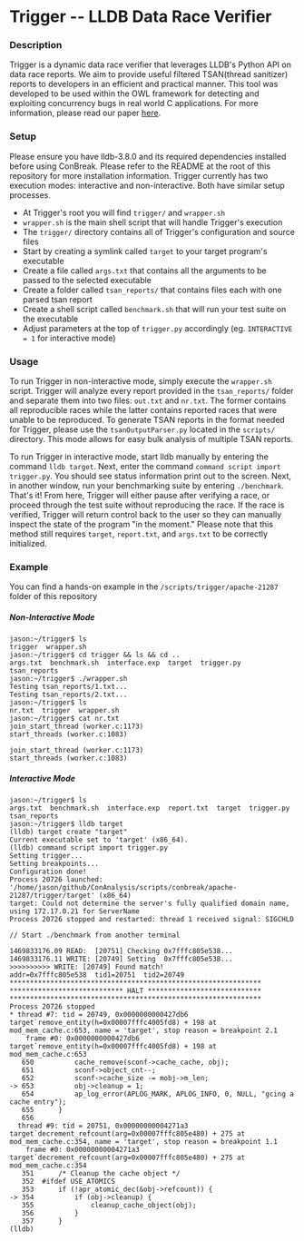 # Trigger -- LLDB Data Race Verifier
### Description
Trigger is a dynamic data race verifier that leverages LLDB's Python API on data race reports.  We aim to provide useful filtered TSAN(thread sanitizer) reports to developers in an efficient and practical manner.  This tool was developed to be used within the OWL framework for detecting and exploiting concurrency bugs in real world C applications.  For more information, please read our paper [here](http://www.nyan.cat/).

### Setup
Please ensure you have lldb-3.8.0 and its required dependencies installed before using ConBreak.  Please refer to the README at the root of this repository for more installation information.  Trigger currently has two execution modes: interactive and non-interactive.  Both have similar setup processes.
 * At Trigger's root you will find `trigger/` and `wrapper.sh`
 * `wrapper.sh` is the main shell script that will handle Trigger's execution
 * The `trigger/` directory contains all of Trigger's configuration and source files
 * Start by creating a symlink called `target` to your target program's executable
 * Create a file called `args.txt` that contains all the arguments to be passed to the selected executable
 * Create a folder called `tsan_reports/` that contains files each with one parsed tsan report
 * Create a shell script called `benchmark.sh` that will run your test suite on the executable
 * Adjust parameters at the top of `trigger.py` accordingly (eg. `INTERACTIVE = 1` for interactive mode)

### Usage
To run Trigger in non-interactive mode, simply execute the `wrapper.sh` script.  Trigger will analyze every report provided in the `tsan_reports/` folder and separate them into two files: `out.txt` and `nr.txt`.  The former contains all reproducible races while the latter contains reported races that were unable to be reproduced.  To generate TSAN reports in the format needed for Trigger, please use the `tsanOutputParser.py` located in the `scripts/` directory.  This mode allows for easy bulk analysis of multiple TSAN reports.

To run Trigger in interactive mode, start lldb manually by entering the command `lldb target`.  Next, enter the command `command script import trigger.py`.  You should see status information print out to the screen.  Next, in another window, run your benchmarking suite by entering `./benchmark`.  That's it!  From here, Trigger will either pause after verifying a race, or proceed through the test suite without reproducing the race.  If the race is verified, Trigger will return control back to the user so they can manually inspect the state of the program "in the moment."  Please note that this method still requires `target`, `report.txt`, and `args.txt` to be correctly initialized.

### Example
You can find a hands-on example in the `/scripts/trigger/apache-21287` folder of this repository

##### Non-Interactive Mode
```
jason:~/trigger$ ls
trigger  wrapper.sh
jason:~/trigger$ cd trigger && ls && cd ..
args.txt  benchmark.sh  interface.exp  target  trigger.py  tsan_reports
jason:~/trigger$ ./wrapper.sh
Testing tsan_reports/1.txt...
Testing tsan_reports/2.txt...
jason:~/trigger$ ls
nr.txt  trigger  wrapper.sh
jason:~/trigger$ cat nr.txt
join_start_thread (worker.c:1173)                                               
start_threads (worker.c:1083)

join_start_thread (worker.c:1173)                                               
start_threads (worker.c:1083) 
```

##### Interactive Mode
```
jason:~/trigger$ ls
args.txt  benchmark.sh  interface.exp  report.txt  target  trigger.py  tsan_reports
jason:~/trigger$ lldb target
(lldb) target create "target"
Current executable set to 'target' (x86_64).
(lldb) command script import trigger.py
Setting trigger...
Setting breakpoints...
Configuration done!
Process 20726 launched: '/home/jason/github/ConAnalysis/scripts/conbreak/apache-21287/trigger/target' (x86_64)
target: Could not determine the server's fully qualified domain name, using 172.17.0.21 for ServerName
Process 20726 stopped and restarted: thread 1 received signal: SIGCHLD

// Start ./benchmark from another terminal

1469833176.09 READ:  [20751] Checking 0x7fffc805e538...
1469833176.11 WRITE: [20749] Setting  0x7fffc805e538...
>>>>>>>>>> WRITE: [20749] Found match!
addr=0x7fffc805e538  tid1=20751  tid2=20749
**************************************************************
**************************** HALT ****************************
**************************************************************
Process 20726 stopped
* thread #7: tid = 20749, 0x0000000000427db6 target`remove_entity(h=0x00007fffc4005fd8) + 198 at mod_mem_cache.c:653, name = 'target', stop reason = breakpoint 2.1
    frame #0: 0x0000000000427db6 target`remove_entity(h=0x00007fffc4005fd8) + 198 at mod_mem_cache.c:653
   650          cache_remove(sconf->cache_cache, obj);
   651          sconf->object_cnt--;
   652          sconf->cache_size -= mobj->m_len;
-> 653          obj->cleanup = 1;
   654          ap_log_error(APLOG_MARK, APLOG_INFO, 0, NULL, "gcing a cache entry");
   655      }
   656 
  thread #9: tid = 20751, 0x00000000004271a3 target`decrement_refcount(arg=0x00007fffc805e480) + 275 at mod_mem_cache.c:354, name = 'target', stop reason = breakpoint 1.1
    frame #0: 0x00000000004271a3 target`decrement_refcount(arg=0x00007fffc805e480) + 275 at mod_mem_cache.c:354
   351      /* Cleanup the cache object */
   352  #ifdef USE_ATOMICS
   353      if (!apr_atomic_dec(&obj->refcount)) {
-> 354          if (obj->cleanup) {
   355              cleanup_cache_object(obj);
   356          }
   357      }
(lldb) 
```




